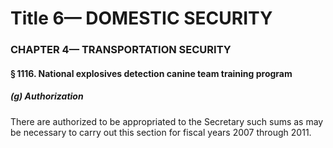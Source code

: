 
# Title 6— DOMESTIC SECURITY
### CHAPTER 4— TRANSPORTATION SECURITY
#### § 1116. National explosives detection canine team training program
##### (g) Authorization

There are authorized to be appropriated to the Secretary such sums as may be necessary to carry out this section for fiscal years 2007 through 2011.
